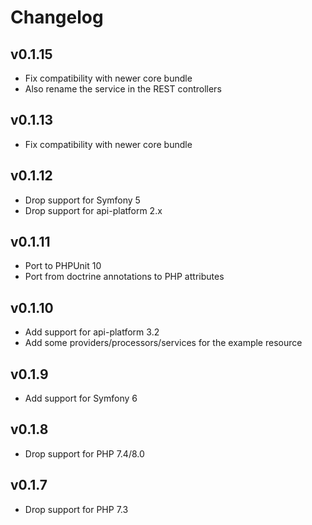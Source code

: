 # Changelog

## v0.1.15

* Fix compatibility with newer core bundle
* Also rename the service in the REST controllers

## v0.1.13

* Fix compatibility with newer core bundle

## v0.1.12

* Drop support for Symfony 5
* Drop support for api-platform 2.x

## v0.1.11

* Port to PHPUnit 10
* Port from doctrine annotations to PHP attributes

## v0.1.10

* Add support for api-platform 3.2
* Add some providers/processors/services for the example resource

## v0.1.9

* Add support for Symfony 6

## v0.1.8

* Drop support for PHP 7.4/8.0

## v0.1.7

* Drop support for PHP 7.3